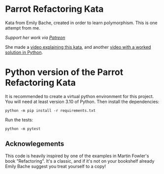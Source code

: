 Parrot Refactoring Kata
=======================

Kata from Emily Bache, created in order to learn polymorphism. This is one attempt from me.

_Support her work via [Patreon](https://www.patreon.com/EmilyBache)_

She made a [video explaining this kata](https://youtu.be/UxNEHKg_2eA), and another [video with a worked solution in Python]([https://youtu.be/IvFX8Ivit1k](https://www.youtube.com/watch?v=pO_5DQ3vDtc&ab_channel=EmilyBache)).

Python version of the Parrot Refactoring Kata
=============================================

It is recommended to create a virtual python environment for this project. You will need at least version 3.10 of Python. Then install the dependencies:

    python -m pip install -r requirements.txt

Run the tests:

    python -m pytest

Acknowlegements
---------------

This code is heavily inspired by one of the examples in Martin Fowler's book "Refactoring". It's a classic, and if it's not on your bookshelf already Emily Bache suggest you treat yourself to a copy!
